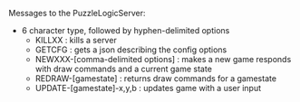 Messages to the PuzzleLogicServer:
- 6 character type, followed by hyphen-delimited options
    - KILLXX : kills a server
    - GETCFG : gets a json describing the config options
    - NEWXXX-[comma-delimited options] : makes a new game responds with draw commands and a current game state
    - REDRAW-[gamestate] : returns draw commands for a gamestate
    - UPDATE-[gamestate]-x,y,b : updates game with a user input
